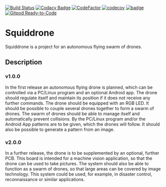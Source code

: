 [![Build Status](https://travis-ci.com/elheck/Squiddrone.svg?branch=dev)](https://travis-ci.com/elheck/Squiddrone)
[![Codacy Badge](https://api.codacy.com/project/badge/Grade/88da9a5c932545adb22b885a39a1ae35)](https://www.codacy.com/manual/elheck/Squiddrone?utm_source=github.com&amp;utm_medium=referral&amp;utm_content=elheck/Squiddrone&amp;utm_campaign=Badge_Grade)
[![CodeFactor](https://www.codefactor.io/repository/github/elheck/squiddrone/badge)](https://www.codefactor.io/repository/github/elheck/squiddrone)
[![codecov](https://codecov.io/gh/elheck/squiddrone/branch/dev/graph/badge.svg)](https://codecov.io/gh/elheck/squiddrone)
[![badge](https://report.ci/status/elheck/Squiddrone/badge.svg?branch=dev)](https://report.ci/status/elheck/Squiddrone?branch=dev)
[![Gitpod Ready-to-Code](https://img.shields.io/badge/Gitpod-Ready--to--Code-blue?logo=gitpod)](https://gitpod.io/#https://github.com/elheck/Squiddrone/tree/dev) 


# Squiddrone

Squiddrone is a project for an autonomous flying swarm of drones.

## Description

### v1.0.0
In the first release an autonomous flying drone is planned, which can be controlled via a PC/Linux program and an optional Android app. The drone should regulate itself and maintain its position if it does not receive any further commands. The drone should be equipped with an RGB LED. It should be possible to couple several drones together to form a swarm of drones. The swarm of drones should be able to manage itself and automatically prevent collisions. By the PC/Linux program and/or the Android App patterns are to be given, which the drones will follow. It should also be possible to generate a pattern from an image.

### v2.0.0
In a further release, the drone is to be supplemented by an optional, further PCB. This board is intended for a machine vision application, so that the drone can be used to take pictures. The system should also be able to function as a swarm of drones, so that large areas can be covered by image technology. This system could be used, for example, in disaster control, reconnaissance or similar applications.
